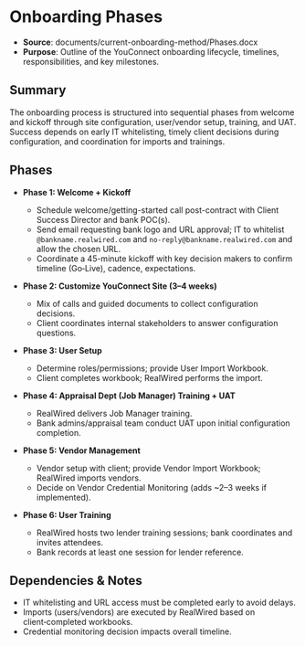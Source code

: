 # Onboarding Phases

- **Source**: documents/current-onboarding-method/Phases.docx
- **Purpose**: Outline of the YouConnect onboarding lifecycle, timelines, responsibilities, and key milestones.

## Summary
The onboarding process is structured into sequential phases from welcome and kickoff through site configuration, user/vendor setup, training, and UAT. Success depends on early IT whitelisting, timely client decisions during configuration, and coordination for imports and trainings.

## Phases
- **Phase 1: Welcome + Kickoff**
  - Schedule welcome/getting-started call post-contract with Client Success Director and bank POC(s).
  - Send email requesting bank logo and URL approval; IT to whitelist `@bankname.realwired.com` and `no-reply@bankname.realwired.com` and allow the chosen URL.
  - Coordinate a 45-minute kickoff with key decision makers to confirm timeline (Go‑Live), cadence, expectations.

- **Phase 2: Customize YouConnect Site (3–4 weeks)**
  - Mix of calls and guided documents to collect configuration decisions.
  - Client coordinates internal stakeholders to answer configuration questions.

- **Phase 3: User Setup**
  - Determine roles/permissions; provide User Import Workbook.
  - Client completes workbook; RealWired performs the import.

- **Phase 4: Appraisal Dept (Job Manager) Training + UAT**
  - RealWired delivers Job Manager training.
  - Bank admins/appraisal team conduct UAT upon initial configuration completion.

- **Phase 5: Vendor Management**
  - Vendor setup with client; provide Vendor Import Workbook; RealWired imports vendors.
  - Decide on Vendor Credential Monitoring (adds ~2–3 weeks if implemented).

- **Phase 6: User Training**
  - RealWired hosts two lender training sessions; bank coordinates and invites attendees.
  - Bank records at least one session for lender reference.

## Dependencies & Notes
- IT whitelisting and URL access must be completed early to avoid delays.
- Imports (users/vendors) are executed by RealWired based on client‑completed workbooks.
- Credential monitoring decision impacts overall timeline.
